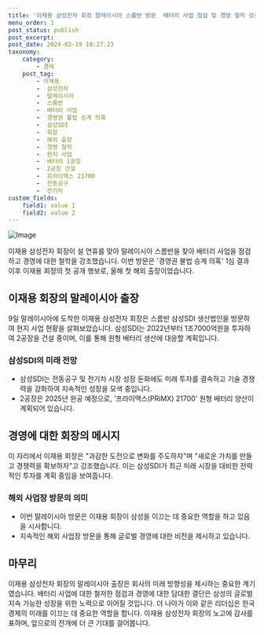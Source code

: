 ```yaml
---
title: '이재용 삼성전자 회장 말레이시아 스름반 방문  배터리 사업 점검 및 경영 철학 강조'
menu_order: 1
post_status: publish
post_excerpt: 
post_date: 2024-02-19 10:27:23
taxonomy:
    category:
        - 경제
    post_tag:
        - 이재용
        -  삼성전자
        -  말레이시아
        -  스름반
        -  배터리 사업
        -  경영권 불법 승계 의혹
        -  삼성SDI
        -  회장
        -  해외 출장
        -  경영 철학
        -  현지 사업
        -  배터리 1공장
        -  2공장 건설
        -  프라이맥스 21700
        -  전동공구
        -  전기차
custom_fields:
    field1: value 1
    field2: value 2
---
```


![Image](https://imgnews.pstatic.net/image/366/2024/02/12/0000969818_001_20240212132601403.JPG?type=w647)

이재용 삼성전자 회장이 설 연휴를 맞아 말레이시아 스름반을 찾아 배터리 사업을 점검하고 경영에 대한 철학을 강조했습니다. 이번 방문은 '경영권 불법 승계 의혹' 1심 결과 이후 이재용 회장의 첫 공개 행보로, 올해 첫 해외 출장이었습니다.
## 이재용 회장의 말레이시아 출장
9일 말레이시아에 도착한 이재용 삼성전자 회장은 스름반 삼성SDI 생산법인을 방문하여 현지 사업 현황을 살펴보았습니다. 삼성SDI는 2022년부터 1조7000억원을 투자하여 2공장을 건설 중이며, 이를 통해 원형 배터리 생산에 대응할 계획입니다.
### 삼성SDI의 미래 전망
- 삼성SDI는 전동공구 및 전기차 시장 성장 둔화에도 미래 투자를 결속하고 기술 경쟁력을 강화하여 지속적인 성장을 모색 중입니다.
- 2공장은 2025년 완공 예정으로, '프라이맥스(PRiMX) 21700' 원형 배터리 양산이 계획되어 있습니다.
## 경영에 대한 회장의 메시지
이 자리에서 이재용 회장은 "과감한 도전으로 변화를 주도하자"며 "새로운 가치를 만들고 경쟁력을 확보하자"고 강조했습니다. 이는 삼성SDI가 최근 미래 시장을 대비한 전략적인 투자를 계획 중임을 보여줍니다.
### 해외 사업장 방문의 의미
- 이번 말레이시아 방문은 이재용 회장이 삼성을 이끄는 데 중요한 역할을 하고 있음을 시사합니다.
- 지속적인 해외 사업장 방문을 통해 글로벌 경영에 대한 비전을 제시하고 있습니다.
## 마무리
이재용 삼성전자 회장의 말레이시아 출장은 회사의 미래 방향성을 제시하는 중요한 계기였습니다. 배터리 사업에 대한 철저한 점검과 경영에 대한 담대한 결단은 삼성의 글로벌 지속 가능한 성장을 위한 노력으로 이어질 것입니다. 더 나아가 이와 같은 리더십은 한국 경제의 미래를 이끄는 데 중요한 역할을 합니다. 이재용 삼성전자 회장의 노고에 감사를 표하며, 앞으로의 전개에 더 큰 기대를 걸어봅니다.
